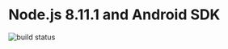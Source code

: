 # Node.js 8.11.1 and Android SDK

![build status](https://api.travis-ci.org/Shidil/docker-react-native.svg?branch=master)
